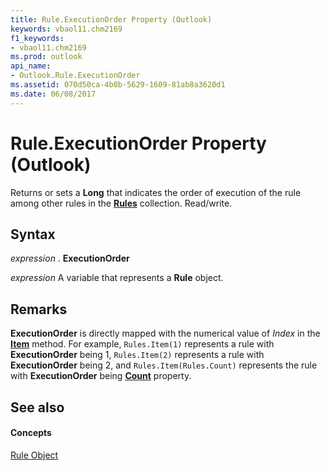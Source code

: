```yaml
---
title: Rule.ExecutionOrder Property (Outlook)
keywords: vbaol11.chm2169
f1_keywords:
- vbaol11.chm2169
ms.prod: outlook
api_name:
- Outlook.Rule.ExecutionOrder
ms.assetid: 070d50ca-4b0b-5629-1609-81ab8a3620d1
ms.date: 06/08/2017
---
```



# Rule.ExecutionOrder Property (Outlook)

Returns or sets a  **Long** that indicates the order of execution of the rule among other rules in the **[Rules](Outlook.Rules.md)** collection. Read/write.


## Syntax

 _expression_ . **ExecutionOrder**

 _expression_ A variable that represents a **Rule** object.


## Remarks

 **ExecutionOrder** is directly mapped with the numerical value of _Index_ in the **[Item](Outlook.Rules.Item.md)** method. For example, `Rules.Item(1)` represents a rule with **ExecutionOrder** being 1, `Rules.Item(2)` represents a rule with **ExecutionOrder** being 2, and `Rules.Item(Rules.Count)` represents the rule with **ExecutionOrder** being **[Count](Outlook.Rules.Count.md)** property.


## See also


#### Concepts


[Rule Object](Outlook.Rule.md)

